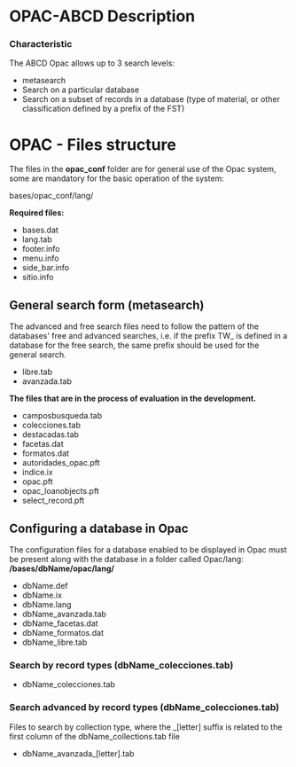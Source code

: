 # OPAC-ABCD Description

### Characteristic

The ABCD Opac allows up to 3 search levels:

*   metasearch
*   Search on a particular database
*   Search on a subset of records in a database (type of material, or other classification defined by a prefix of the FST)

# OPAC - Files structure

The files in the **opac\_conf** folder are for general use of the Opac system, some are mandatory for the basic operation of the system:

bases/opac\_conf/lang/

**Required files:**

*   bases.dat
*   lang.tab
*   footer.info
*   menu.info
*   side\_bar.info
*   sitio.info

## General search form (**metasearch**)

The advanced and free search files need to follow the pattern of the databases' free and advanced searches, i.e. if the prefix TW\_ is defined in a database for the free search, the same prefix should be used for the general search.

*   libre.tab
*   avanzada.tab

**The files that are in the process of evaluation in the development.**

*   camposbusqueda.tab
*   colecciones.tab
*   destacadas.tab
*   facetas.dat
*   formatos.dat
*   autoridades\_opac.pft
*   indice.ix
*   opac.pft
*   opac\_loanobjects.pft
*   select\_record.pft

## Configuring a database in Opac

The configuration files for a database enabled to be displayed in Opac must be present along with the database in a folder called Opac/lang: **/bases/dbName/opac/lang/**

*   dbName.def
*   dbName.ix
*   dbName.lang
*   dbName\_avanzada.tab
*   dbName\_facetas.dat
*   dbName\_formatos.dat
*   dbName\_libre.tab

### Search by record types (dbName\_colecciones.tab)

*   dbName\_colecciones.tab

### Search advanced by record types (dbName\_colecciones.tab)

Files to search by collection type, where the \_\[letter\] suffix is related to the first column of the dbName\_collections.tab file

*   dbName\_avanzada\_\[letter\].tab